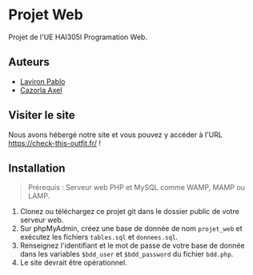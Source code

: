 # Projet Web

Projet de l'UE HAI305I Programation Web.

## Auteurs

- [Laviron Pablo](https://github.com/0lbap)
- [Cazorla Axel](https://github.com/Ethazio)

## Visiter le site

Nous avons hébergé notre site et vous pouvez y accéder à l'URL https://check-this-outfit.fr/ !

## Installation

> Prérequis : Serveur web PHP et MySQL comme WAMP, MAMP ou LAMP.

1. Clonez ou téléchargez ce projet git dans le dossier public de votre serveur web.
2. Sur phpMyAdmin, créez une base de donnée de nom `projet_web` et exécutez les fichiers `tables.sql` et `donnees.sql`.
3. Renseignez l'identifiant et le mot de passe de votre base de donnée dans les variables `$bdd_user` et `$bdd_password` du fichier `bdd.php`.
4. Le site devrait être opérationnel.
